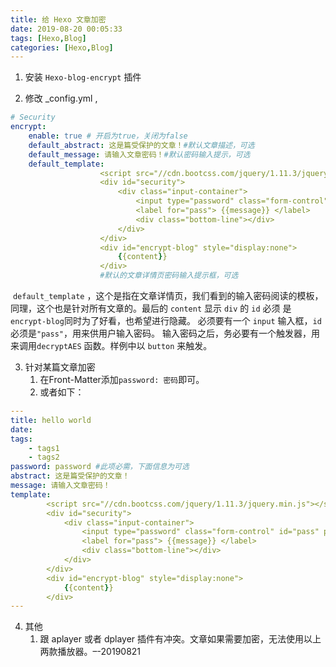 ```yaml
---
title: 给 Hexo 文章加密
date: 2019-08-20 00:05:33
tags: [Hexo,Blog]
categories: [Hexo,Blog]
---
```




<!--more-->

1. 安装 `Hexo-blog-encrypt` 插件

2. 修改 _config.yml ,

```yaml
# Security
encrypt:
    enable: true # 开启为true，关闭为false
    default_abstract: 这是篇受保护的文章！#默认文章描述，可选
    default_message: 请输入文章密码！#默认密码输入提示，可选
    default_template: 
                    <script src="//cdn.bootcss.com/jquery/1.11.3/jquery.min.js"></script>
                    <div id="security">
                        <div class="input-container">
                            <input type="password" class="form-control" id="pass" placeholder=" {{message}} " />
                            <label for="pass"> {{message}} </label>
                            <div class="bottom-line"></div>
                        </div>
                    </div>
                    <div id="encrypt-blog" style="display:none">
                        {{content}}
                    </div>
                    #默认的文章详情页密码输入提示框，可选
```

​	`default_template` ，这个是指在文章详情页，我们看到的输入密码阅读的模板，同理，这个也是针对所有文章的。
​	最后的 `content` 显示 `div` 的 `id` 必须 是 `encrypt-blog`同时为了好看，也希望进行隐藏。
​	必须要有一个 `input` 输入框，`id` 必须是`"pass"`，用来供用户输入密码。
​	输入密码之后，务必要有一个触发器，用来调用`decryptAES` 函数。样例中以 `button` 来触发。

3. 针对某篇文章加密
   1. 在Front-Matter添加`password: 密码`即可。
   2. 或者如下：

```yaml
---
title: hello world
date: 
tags:
    - tags1
    - tags2
password: password #此项必需，下面信息为可选
abstract: 这是篇受保护的文章！
message: 请输入文章密码！
template:
        <script src="//cdn.bootcss.com/jquery/1.11.3/jquery.min.js"></script>
        <div id="security">
            <div class="input-container">
                <input type="password" class="form-control" id="pass" placeholder=" {{message}} " />
                <label for="pass"> {{message}} </label>
                <div class="bottom-line"></div>
            </div>
        </div>
        <div id="encrypt-blog" style="display:none">
            {{content}}
        </div>
---
```

4. 其他
   1. 跟 aplayer 或者 dplayer 插件有冲突。文章如果需要加密，无法使用以上两款播放器。–-20190821